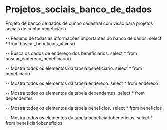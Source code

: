 # Projetos_sociais_banco_de_dados
Projeto de banco de dados de cunho cadastral com visão para projetos sociais de cunho beneficiário


-- Resumo de todas as informações importantes do banco de dados.
select * from buscar_beneficios_ativos()

-- Busca os dados de endereço dos beneficiarios.
select * from buscar_endereco_beneficiario()

-- Mostra todos os elementos da tabela beneficiario.
select * from beneficiario

-- Mostra todos os elementos da tabela endereco.
select * from endereco

-- Mostra todos os elementos da tabela dependentes.
select * from dependentes

-- Mostra todos os elementos da tabela beneficios.
select * from beneficios

-- Mostra todos os elementos da tabela beneficiariobeneficios.
select * from beneficiariobeneficios

